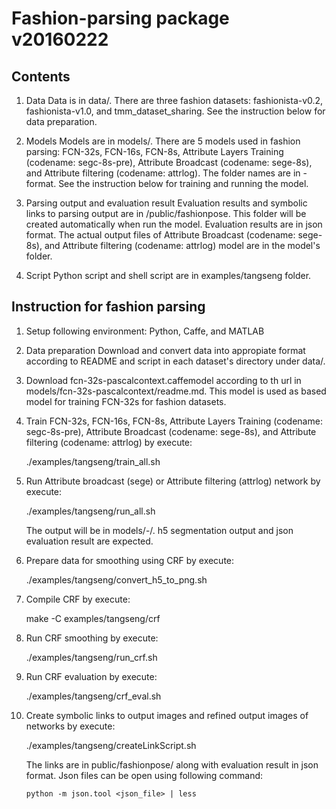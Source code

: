 Fashion-parsing package v20160222
=================================

Contents
--------

1. Data
	Data is in data/. There are three fashion datasets: fashionista-v0.2, fashionista-v1.0, and tmm_dataset_sharing. See the instruction below for data preparation.

2. Models
	Models are in models/. There are 5 models used in fashion parsing: FCN-32s, FCN-16s, FCN-8s, Attribute Layers Training (codename: segc-8s-pre), Attribute Broadcast (codename: sege-8s), and Attribute filtering (codename: attrlog). The folder names are in <modelname>-<dataset> format. See the instruction below for training and running the model.

3. Parsing output and evaluation result
	Evaluation results and symbolic links to parsing output are in /public/fashionpose. This folder will be created automatically when run the model. Evaluation results are in json format. The actual output files of Attribute Broadcast (codename: sege-8s), and Attribute filtering (codename: attrlog) model are in the model's folder.

4. Script
	Python script and shell script are in examples/tangseng folder.

Instruction for fashion parsing
-------------------------------

1. Setup following environment: Python, Caffe, and MATLAB

2. Data preparation
	Download and convert data into appropiate format according to README and script in each dataset's directory under data/.
	
3. Download fcn-32s-pascalcontext.caffemodel according to th url in models/fcn-32s-pascalcontext/readme.md. This model is used as based model for training FCN-32s for fashion datasets.

4. Train FCN-32s, FCN-16s, FCN-8s, Attribute Layers Training (codename: segc-8s-pre), Attribute Broadcast (codename: sege-8s), and Attribute filtering (codename: attrlog) by execute:

	./examples/tangseng/train_all.sh
	
5. Run Attribute broadcast (sege) or Attribute filtering (attrlog) network by execute:

	./examples/tangseng/run_all.sh

	The output will be in models/<modelname>-<dataset>/. h5 segmentation output and json evaluation result are expected.

6. Prepare data for smoothing using CRF by execute:

	./examples/tangseng/convert_h5_to_png.sh

7. Compile CRF by execute:

	make -C examples/tangseng/crf

8. Run CRF smoothing by execute:

	./examples/tangseng/run_crf.sh

9. Run CRF evaluation by execute:

	./examples/tangseng/crf_eval.sh	

10. Create symbolic links to output images and refined output images of networks by execute:

	./examples/tangseng/createLinkScript.sh

	The links are in public/fashionpose/ along with evaluation result in json format. Json files can be open using following command:

		python -m json.tool <json_file> | less


